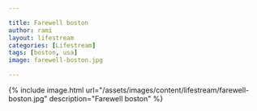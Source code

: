 ```yaml
---

title: Farewell boston
author: rami
layout: lifestream 
categories: [Lifestream]
tags: [boston, usa]
image: farewell-boston.jpg

---
```


{% include image.html url="/assets/images/content/lifestream/farewell-boston.jpg" description="Farewell boston" %}
